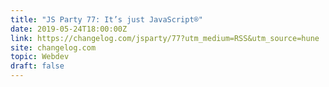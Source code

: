 ```yaml
---
title: "JS Party 77: It’s just JavaScript®️"
date: 2019-05-24T18:00:00Z
link: https://changelog.com/jsparty/77?utm_medium=RSS&utm_source=hune
site: changelog.com
topic: Webdev
draft: false
---
```

